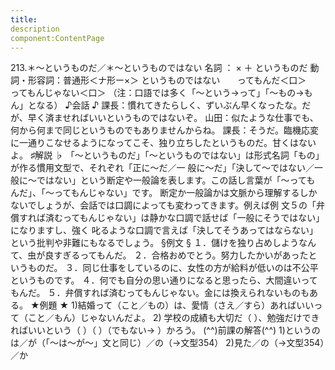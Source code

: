 ```yaml
---
title:
description
component:ContentPage
---
```



213.＊～というものだ／＊～というものではない
名詞 ： × ＋ というものだ
動詞・形容詞：普通形＜ナ形ー×＞ というものではない
      ってもんだ＜口＞
      ってもんじゃない＜口＞
（注：口語では多く「～という→って」「～もの→もん」となる）
♪会話 ♪
課長：慣れてきたらしく、ずいぶん早くなったな。だが、早く済ませればいいというものではないぞ。 山田：似たような仕事でも、何から何まで同じというものでもありませんからね。 課長：そうだ。臨機応変に一通りこなせるようになってこそ、独り立ちしたというものだ。甘くはないよ。
♯解説 ♭
「～というものだ」「～というものではない」は形式名詞「もの」が作る慣用文型で、それぞれ「正に～だ／一
般に～だ」「決して～ではない／一般に～ではない」という断定や一般論を表します。この話し言葉が「～っても んだ」、「～ってもんじゃない」です。
断定か一般論かは文脈から理解するしかないでしょうが、会話では口調によっても変わってきます。例えば例 文５の「弁償すれば済むってもんじゃない」は静かな口調で話せば「一般にそうではない」になりますし、強く 叱るような口調で言えば「決してそうあってはならない」という批判や非難にもなるでしょう。
§例文 §
１．儲けを独り占めしようなんて、虫が良すぎるってもんだ。
２．合格おめでとう。努力したかいがあったというものだ。
３．同じ仕事をしているのに、女性の方が給料が低いのは不公平というものです。
４．何でも自分の思い通りになると思ったら、大間違いってもんだ。
５．弁償すれば済むってもんじゃない。金には換えられないものもある。
★例題 ★
1)結婚って（こと／もの）は、愛情（さえ／すら）あればいいって（こと／もん）じゃないんだよ。
2) 学校の成績も大切だ（ ）、勉強だけできればいいという（ ）（ ）（でもない→ ）かろう。
(^^)前課の解答(^^)
1)というのは／が（「～は～が～」文と同じ）／の（→文型354）
2)見た／の（→文型354）／か

